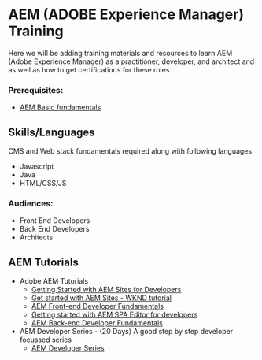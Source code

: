 # AEM (ADOBE Experience Manager) Training

Here we will be adding training materials and resources to learn AEM (Adobe Experience Manager) as a practitioner, developer, and architect and as well as how to get certifications for these roles.


### Prerequisites:

- [AEM Basic fundamentals](https://github.com/taqalytics/aem-training)


## Skills/Languages 
CMS and Web stack fundamentals required along with following languages
 - Javascript
 - Java
 - HTML/CSS/JS


### Audiences:
 - Front End Developers
 - Back End Developers
 - Architects

## AEM Tutorials

-   Adobe AEM Tutorials
    - [Getting Started with AEM Sites for Developers](https://experienceleague.adobe.com/docs/courses/using/experiencemanager-d-1-2020-2-guided.html?lang=en)
    - [Get started with AEM Sites - WKND tutorial](https://experienceleague.adobe.com/docs/experience-manager-learn/getting-started-wknd-tutorial-develop/overview.html?lang=en)
    - [AEM Front-end Developer Fundamentals](https://experienceleague.adobe.com/docs/courses/using/experiencemanager-d-1-2019-1-frontend.html?lang=en)
    - [Getting started with AEM SPA Editor for developers](https://experienceleague.adobe.com/docs/courses/using/experiencemanager-d-1-2020-1-spaeditor.html?lang=en)
    - [AEM Back-end Developer Fundamentals](https://experienceleague.adobe.com/docs/courses/using/experiencemanager-d-1-2019-1-backend.html?lang=en)
-   AEM Developer Series - (20 Days) A good step by step developer focussed series 
    - [AEM Developer Series](https://redquark.org/aem/day-00-aem-developer-series/)


